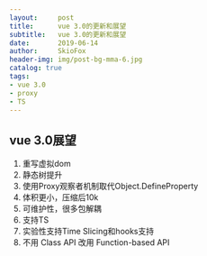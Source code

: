```yaml
---
layout:     post
title:      vue 3.0的更新和展望
subtitle:   vue 3.0的更新和展望
date:       2019-06-14
author:     SkioFox
header-img: img/post-bg-mma-6.jpg
catalog: true
tags:
- vue 3.0
- proxy
- TS
---
```


## vue 3.0展望

1. 重写虚拟dom
2. 静态树提升
3. 使用Proxy观察者机制取代Object.DefineProperty
4. 体积更小，压缩后10k
5. 可维护性，很多包解耦
6. 支持TS
7. 实验性支持Time Slicing和hooks支持
8. 不用 Class API 改用 Function-based API


